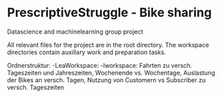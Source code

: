 # PrescriptiveStruggle - Bike sharing
Datascience and machinelearning group project

All relevant files for the project are in the root directory. The workspace directories contain auxillary work and preparation tasks.

Ordnerstruktur:
-LeaWorkspace:
  -lworkspace: Fahrten zu versch. Tageszeiten und Jahreszeiten, Wochenende vs. Wochentage, Auslastung der Bikes an versch. Tagen, Nutzung von Customern vs Subscriber zu versch. Tageszeiten
